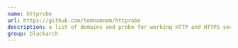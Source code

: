 ```yaml
---
name: httprobe
url: https://github.com/tomnomnom/httprobe
description: a list of domains and probe for working HTTP and HTTPS servers URL : https://github.com/tomnomnom/httprobe Groups : blackarch blackarch-scanner
group: blackarch
---
```

